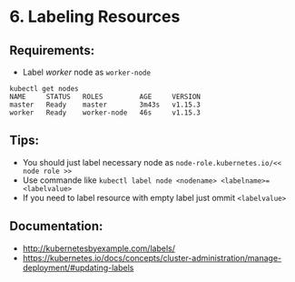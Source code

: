 # 6. Labeling Resources

## Requirements:
- Label *worker* node as `worker-node`

```
kubectl get nodes
NAME     STATUS   ROLES         AGE     VERSION
master   Ready    master        3m43s   v1.15.3
worker   Ready    worker-node   46s     v1.15.3
```

## Tips:
- You should just label necessary node as `node-role.kubernetes.io/<< node role >>`
- Use commande like `kubectl label node <nodename> <labelname>=<labelvalue>`
- If you need to label resource with empty label just ommit `<labelvalue>`

## Documentation:
- http://kubernetesbyexample.com/labels/
- https://kubernetes.io/docs/concepts/cluster-administration/manage-deployment/#updating-labels
